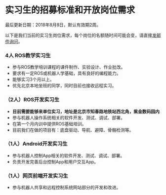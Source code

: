 实习生的招募标准和开放岗位需求
=========================

最后更新日期：2018年8月8日，默认有效期2周。

以下是我们当前的实习生岗位需求，每个岗位的名额随时间可能会变，请直接[发邮件询问](mailto:wuwei@droid.ac.cn)。

### 4人 ROS教学实习生
- 参与ROS教学培训课程的课件制作、实验设计、作业批改。
- 要求有一定ROS或机器人学基础，具有良好的编程能力。
- 能够实习3个月以上。
- 优先北京本地坐班的同学，同时目前也接收远程实习。

### （2人）ROS开发实习生
- **目前需要能够来单位实习，地址是北京市知春路地铁站西北角，紫金数码园内**
- 参与机器人操作系统相关的软件开发、测试、调试、部署。
- 在第一个月内训中提供ROS基础培训。
- 目前我们在做的项目有：底盘驱动、导航、避障、骨骼检测等。

### （1人）Android开发实习生
- 参与机器人控制App相关的软件开发、测试、调试、部署。
- 负责开发完善后台控制App和用户交互App。

### （1人）网页前端开发实习生
- 参与机器人共享和远程控制系统网站部分的开发和改进。
